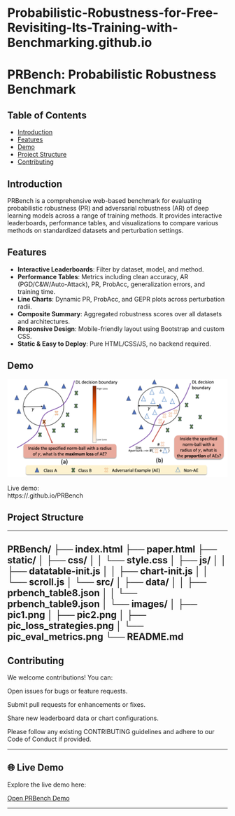 # Probabilistic-Robustness-for-Free-Revisiting-Its-Training-with-Benchmarking.github.io

# PRBench: Probabilistic Robustness Benchmark

## Table of Contents

- [Introduction](#introduction)
- [Features](#features)
- [Demo](#demo)
- [Project Structure](#project-structure)
- [Contributing](#contributing)

## Introduction

PRBench is a comprehensive web-based benchmark for evaluating probabilistic robustness (PR) and adversarial robustness (AR) of deep learning models across a range of training methods. It provides interactive leaderboards, performance tables, and visualizations to compare various methods on standardized datasets and perturbation settings.

## Features

- **Interactive Leaderboards**: Filter by dataset, model, and method.  
- **Performance Tables**: Metrics including clean accuracy, AR (PGD/C&W/Auto-Attack), PR, ProbAcc, generalization errors, and training time.  
- **Line Charts**: Dynamic PR, ProbAcc, and GEPR plots across perturbation radii.  
- **Composite Summary**: Aggregated robustness scores over all datasets and architectures.  
- **Responsive Design**: Mobile-friendly layout using Bootstrap and custom CSS.  
- **Static & Easy to Deploy**: Pure HTML/CSS/JS, no backend required.

## Demo

![Landing Page](static/src/images/pic1.png)

Live demo:  
https://<your-github-username>.github.io/PRBench

## Project Structure
---
PRBench/
├── index.html
├── paper.html
├── static/
│   ├── css/
│   │   └── style.css
│   ├── js/
│   │   ├── datatable-init.js
│   │   ├── chart-init.js
│   │   └── scroll.js
│   └── src/
│       ├── data/
│       │   ├── prbench_table8.json
│       │   └── prbench_table9.json
│       └── images/
│           ├── pic1.png
│           ├── pic2.png
│           ├── pic_loss_strategies.png
│           └── pic_eval_metrics.png
└── README.md
---

## Contributing
We welcome contributions! You can:

Open issues for bugs or feature requests.

Submit pull requests for enhancements or fixes.

Share new leaderboard data or chart configurations.

Please follow any existing CONTRIBUTING guidelines and adhere to our Code of Conduct if provided.

---

## 🌐 Live Demo

Explore the live demo here:

[Open PRBench Demo](https://kenneth939.github.io/Probabilistic-Robustness-for-Free-Revisiting-Its-Training-with-Benchmarking.github.io/)

---
